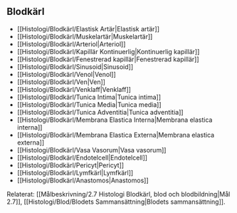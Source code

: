 ## Blodkärl

- [[Histologi/Blodkärl/Elastisk Artär|Elastisk artär]]
- [[Histologi/Blodkärl/Muskelartär|Muskelartär]]
- [[Histologi/Blodkärl/Arteriol|Arteriol]]
- [[Histologi/Blodkärl/Kapillär Kontinuerlig|Kontinuerlig kapillär]]
- [[Histologi/Blodkärl/Fenestrerad kapillär|Fenestrerad kapillär]]
- [[Histologi/Blodkärl/Sinusoid|Sinusoid]]
- [[Histologi/Blodkärl/Venol|Venol]]
- [[Histologi/Blodkärl/Ven|Ven]]
- [[Histologi/Blodkärl/Venklaff|Venklaff]]
- [[Histologi/Blodkärl/Tunica Intima|Tunica intima]]
- [[Histologi/Blodkärl/Tunica Media|Tunica media]]
- [[Histologi/Blodkärl/Tunica Adventitia|Tunica adventitia]]
- [[Histologi/Blodkärl/Membrana Elastica Interna|Membrana elastica interna]]
- [[Histologi/Blodkärl/Membrana Elastica Externa|Membrana elastica externa]]
- [[Histologi/Blodkärl/Vasa Vasorum|Vasa vasorum]]
- [[Histologi/Blodkärl/Endotelcell|Endotelcell]]
- [[Histologi/Blodkärl/Pericyt|Pericyt]]
- [[Histologi/Blodkärl/Lymfkärl|Lymfkärl]]
- [[Histologi/Blodkärl/Anastomos|Anastomos]]

Relaterat: [[Målbeskrivning/2.7 Histologi Blodkärl, blod och blodbildning|Mål 2.7]], [[Histologi/Blod/Blodets Sammansättning|Blodets sammansättning]].
